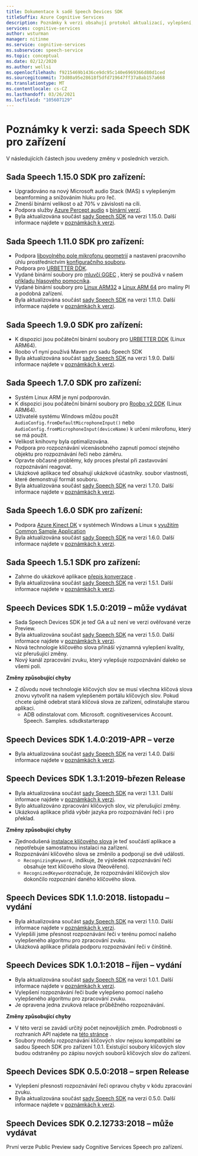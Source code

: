 ```yaml
---
title: Dokumentace k sadě Speech Devices SDK
titleSuffix: Azure Cognitive Services
description: Poznámky k verzi obsahují protokol aktualizací, vylepšení, oprav chyb a změny v sadě Speech SDK pro zařízení. Tento článek je aktualizovaný pomocí všech vydání sady Speech Devices SDK.
services: cognitive-services
author: wsturman
manager: nitinme
ms.service: cognitive-services
ms.subservice: speech-service
ms.topic: conceptual
ms.date: 02/12/2020
ms.author: wellsi
ms.openlocfilehash: f9215469b1436ce9dc95c140e6969366d80d1ced
ms.sourcegitcommit: 73d80a95e28618f5dfd719647ff37a8ab157a668
ms.translationtype: MT
ms.contentlocale: cs-CZ
ms.lasthandoff: 03/26/2021
ms.locfileid: "105607129"
---
```

# <a name="release-notes-speech-devices-sdk"></a>Poznámky k verzi: sada Speech SDK pro zařízení

V následujících částech jsou uvedeny změny v posledních verzích.

## <a name="speech-devices-sdk-1150"></a>Sada Speech 1.15.0 SDK pro zařízení:

- Upgradováno na nový Microsoft audio Stack (MAS) s vylepšeným beamforming a snižováním hluku pro řeč.
- Zmenší binární velikost o až 70% v závislosti na cíli.
- Podpora služby [Azure Percept audio](../../azure-percept/overview-azure-percept-audio.md) s [binární verzí](https://aka.ms/sdsdk-download-APAudio).
- Byla aktualizována součást [sady Speech SDK](./speech-sdk.md) na verzi 1.15.0. Další informace najdete v [poznámkách k verzi](./releasenotes.md).

## <a name="speech-devices-sdk-1110"></a>Sada Speech 1.11.0 SDK pro zařízení:

- Podpora [libovolného pole mikrofonu geometrií](how-to-devices-microphone-array-configuration.md) a nastavení pracovního úhlu prostřednictvím [konfiguračního souboru](https://aka.ms/sdsdk-micarray-json).
- Podpora pro [URBETTER DDK](http://www.urbetter.com/products_56/278.html).
- Vydané binární soubory pro [mluvčí GGEC](https://aka.ms/sdsdk-download-speaker) , který se používá v našem [příkladu hlasového pomocníka](https://aka.ms/sdsdk-speaker).
- Vydané binární soubory pro [Linux ARM32](https://aka.ms/sdsdk-download-linux-arm32) a [Linux ARM 64](https://aka.ms/sdsdk-download-linux-arm64) pro maliny PI a podobná zařízení.
- Byla aktualizována součást [sady Speech SDK](./speech-sdk.md) na verzi 1.11.0. Další informace najdete v [poznámkách k verzi](./releasenotes.md).

## <a name="speech-devices-sdk-190"></a>Sada Speech 1.9.0 SDK pro zařízení:

- K dispozici jsou počáteční binární soubory pro [URBETTER DDK](https://aka.ms/sdsdk-download-urbetter) (Linux ARM64).
- Roobo v1 nyní používá Maven pro sadu Speech SDK
- Byla aktualizována součást [sady Speech SDK](./speech-sdk.md) na verzi 1.9.0. Další informace najdete v [poznámkách k verzi](./releasenotes.md).

## <a name="speech-devices-sdk-170"></a>Sada Speech 1.7.0 SDK pro zařízení:

- Systém Linux ARM je nyní podporován.
- K dispozici jsou počáteční binární soubory pro [Roobo v2 DDK](https://aka.ms/sdsdk-download-roobov2) (Linux ARM64).
- Uživatelé systému Windows můžou použít `AudioConfig.fromDefaultMicrophoneInput()` nebo `AudioConfig.fromMicrophoneInput(deviceName)` k určení mikrofonu, který se má použít.
- Velikost knihovny byla optimalizována.
- Podpora pro rozpoznávání vícenásobného zapnutí pomocí stejného objektu pro rozpoznávání řeči nebo záměru.
- Opravte občasné problémy, kdy proces přestal při zastavování rozpoznávání reagovat.
- Ukázkové aplikace teď obsahují ukázkové účastníky. soubor vlastností, které demonstrují formát souboru.
- Byla aktualizována součást [sady Speech SDK](./speech-sdk.md) na verzi 1.7.0. Další informace najdete v [poznámkách k verzi](./releasenotes.md).

## <a name="speech-devices-sdk-160"></a>Sada Speech 1.6.0 SDK pro zařízení:

- Podpora [Azure Kinect DK](https://azure.microsoft.com/services/kinect-dk/) v systémech Windows a Linux s [využitím Common Sample Application](./speech-devices-sdk.md)
- Byla aktualizována součást [sady Speech SDK](./speech-sdk.md) na verzi 1.6.0. Další informace najdete v [poznámkách k verzi](./releasenotes.md).

## <a name="speech-devices-sdk-151"></a>Sada Speech 1.5.1 SDK pro zařízení:

- Zahrne do ukázkové aplikace [přepis konverzace](./conversation-transcription.md) .
- Byla aktualizována součást [sady Speech SDK](./speech-sdk.md) na verzi 1.5.1. Další informace najdete v [poznámkách k verzi](./releasenotes.md).

## <a name="speech-devices-sdk-150-2019-may-release"></a>Speech Devices SDK 1.5.0:2019 – může vydávat

- Sada Speech Devices SDK je teď GA a už není ve verzi ověřované verze Preview.
- Byla aktualizována součást [sady Speech SDK](./speech-sdk.md) na verzi 1.5.0. Další informace najdete v [poznámkách k verzi](./releasenotes.md).
- Nová technologie klíčového slova přináší významná vylepšení kvality, viz přerušující změny.
- Nový kanál zpracování zvuku, který vylepšuje rozpoznávání daleko se všemi poli.

**Změny způsobující chyby**

- Z důvodu nové technologie klíčových slov se musí všechna klíčová slova znovu vytvořit na našem vylepšeném portálu klíčových slov. Pokud chcete úplně odebrat stará klíčová slova ze zařízení, odinstalujte starou aplikaci.
  - ADB odinstalovat com. Microsoft. cognitiveservices Account. Speech. Samples. sdsdkstarterapp

## <a name="speech-devices-sdk-140-2019-apr-release"></a>Speech Devices SDK 1.4.0:2019-APR – verze

- Byla aktualizována součást [sady Speech SDK](./speech-sdk.md) na verzi 1.4.0. Další informace najdete v [poznámkách k verzi](./releasenotes.md).

## <a name="speech-devices-sdk-131-2019-mar-release"></a>Speech Devices SDK 1.3.1:2019-březen Release

- Byla aktualizována součást [sady Speech SDK](./speech-sdk.md) na verzi 1.3.1. Další informace najdete v [poznámkách k verzi](./releasenotes.md).
- Bylo aktualizováno zpracování klíčových slov, viz přerušující změny.
- Ukázková aplikace přidá výběr jazyka pro rozpoznávání řeči i pro překlad.

**Změny způsobující chyby**

- Zjednodušená [instalace klíčového slova](./custom-keyword-basics.md) je teď součástí aplikace a nepotřebuje samostatnou instalaci na zařízení.
- Rozpoznávání klíčového slova se změnilo a podporují se dvě události.
  - `RecognizingKeyword,` indikuje, že výsledek rozpoznávání řeči obsahuje text klíčového slova (Neověřeno).
  - `RecognizedKeyword`označuje, že rozpoznávání klíčových slov dokončilo rozpoznání daného klíčového slova.

## <a name="speech-devices-sdk-110-2018-nov-release"></a>Speech Devices SDK 1.1.0:2018. listopadu – vydání

- Byla aktualizována součást [sady Speech SDK](./speech-sdk.md) na verzi 1.1.0. Další informace najdete v [poznámkách k verzi](./releasenotes.md).
- Vylepšili jsme přesnost rozpoznávání řeči v terénu pomocí našeho vylepšeného algoritmu pro zpracování zvuku.
- Ukázková aplikace přidala podporu rozpoznávání řeči v čínštině.

## <a name="speech-devices-sdk-101-2018-oct-release"></a>Speech Devices SDK 1.0.1:2018 – říjen – vydání

- Byla aktualizována součást [sady Speech SDK](./speech-sdk.md) na verzi 1.0.1. Další informace najdete v [poznámkách k verzi](./releasenotes.md).
- Vylepšení rozpoznávání řeči bude vylepšeno pomocí našeho vylepšeného algoritmu pro zpracování zvuku.
- Je opravena jedna zvuková relace průběžného rozpoznávání.

**Změny způsobující chyby**

- V této verzi se zavádí určitý počet nejnovějších změn. Podrobnosti o rozhraních API najdete na [této stránce](https://aka.ms/csspeech/breakingchanges_1_0_0) .
- Soubory modelu rozpoznávání klíčových slov nejsou kompatibilní se sadou Speech SDK pro zařízení 1.0.1. Existující soubory klíčových slov budou odstraněny po zápisu nových souborů klíčových slov do zařízení.

## <a name="speech-devices-sdk-050-2018-aug-release"></a>Speech Devices SDK 0.5.0:2018 – srpen Release

- Vylepšení přesnosti rozpoznávání řeči opravou chyby v kódu zpracování zvuku.
- Byla aktualizována součást [sady Speech SDK](./speech-sdk.md) na verzi 0.5.0. Další informace najdete v [poznámkách k verzi](releasenotes.md#cognitive-services-speech-sdk-050-2018-july-release).

## <a name="speech-devices-sdk-0212733-2018-may-release"></a>Speech Devices SDK 0.2.12733:2018 – může vydávat

První verze Public Preview sady Cognitive Services Speech pro zařízení.